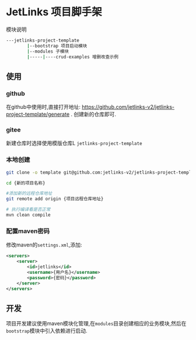 # JetLinks 项目脚手架

模块说明

```bash
---jetlinks-project-template
        |--bootstrap 项目启动模块
        |--modules 子模块
        |-----|----crud-examples 增删改查示例
```

## 使用

### github

在github中使用时,直接打开地址: https://github.com/jetlinks-v2/jetlinks-project-template/generate .
创建新的仓库即可.

### gitee

新建仓库时选择使用模版仓库L `jetlinks-project-template`

### 本地创建

```bash
git clone -o template git@github.com:jetlinks-v2/jetlinks-project-template.git {新的项目名称}

cd {新的项目名称}

#添加新的远程仓库地址
git remote add origin {项目远程仓库地址}

# 执行编译看是否正常
mvn clean compile
```

### 配置maven密码

修改maven的`settings.xml`,添加:
```xml
<servers>
    <server>
        <id>jetlinks</id>
        <username>{用户名}</username>
        <password>{密码}</password>
    </server>
</servers>

```

## 开发

项目开发建议使用maven模块化管理,在`modules`目录创建相应的业务模块,然后在`bootstrap`模块中引入依赖进行启动.